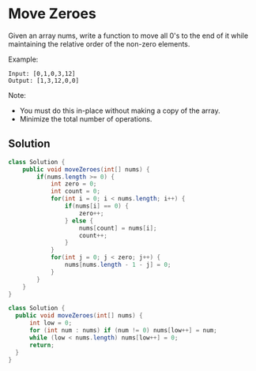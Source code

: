 # Move Zeroes

Given an array nums, write a function to move all 0's to the end of it while maintaining the relative order of the non-zero elements.

Example:
```
Input: [0,1,0,3,12]
Output: [1,3,12,0,0]
```
Note:
* You must do this in-place without making a copy of the array.
* Minimize the total number of operations.

## Solution

```java
class Solution {
    public void moveZeroes(int[] nums) {
        if(nums.length >= 0) {
            int zero = 0;
            int count = 0;
            for(int i = 0; i < nums.length; i++) {
                if(nums[i] == 0) {
                    zero++;
                } else {
                    nums[count] = nums[i];
                    count++;
                }    
            }
            for(int j = 0; j < zero; j++) {
                nums[nums.length - 1 - j] = 0;
            }
        }
    }
}

class Solution {
  public void moveZeroes(int[] nums) {
      int low = 0;
      for (int num : nums) if (num != 0) nums[low++] = num;  
      while (low < nums.length) nums[low++] = 0;
      return;
  }
}
```
